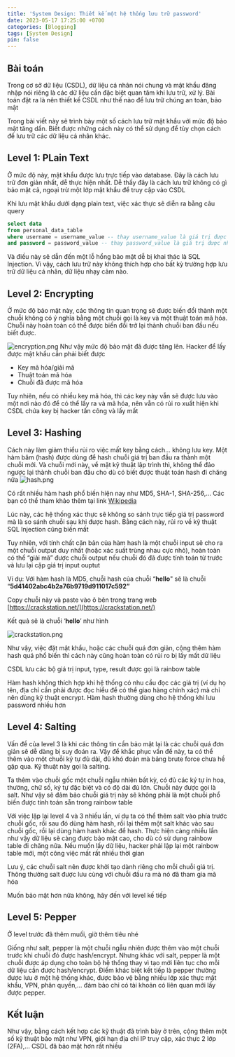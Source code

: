 ```yaml
---
title: 'System Design: Thiết kế một hệ thống lưu trữ password'
date: 2023-05-17 17:25:00 +0700
categories: [Blogging]
tags: [System Design]
pin: false
---
```



## Bài toán

Trong cơ sở dữ liệu (CSDL), dữ liệu cá nhân nói chung và mật khẩu đăng nhập nói riêng là các dữ liệu cần đặc biệt quan tâm khi lưu trữ, xử lý. Bài toán đặt ra là nên thiết kế CSDL như thế nào để lưu trữ chúng an toàn, bảo mật

Trong bài viết này sẽ trình bày một số cách lưu trữ mật khẩu với mức độ bảo mật tăng dần. Biết được những cách này có thể sử dụng để tùy chọn cách để lưu trữ các dữ liệu cá nhân khác.

## Level 1: PLain Text

Ở mức độ này, mật khẩu được lưu trực tiếp vào database. Đây là cách lưu trữ đơn giản nhất, dễ thực hiện nhất. Dễ thấy đây là cách lưu trữ không có gì bảo mật cả, ngoại trừ một lớp mật khẩu để truy cập vào CSDL

Khi lưu mật khẩu dưới dạng plain text, việc xác thực sẽ diễn ra bằng câu query

```sql
select data
from personal_data_table
where username = username_value -- thay username_value là giá trị được nhập
and password = password_value -- thay password_value là giá trị được nhập vào
```

Và điều này sẽ dẫn đến một lỗ hổng bảo mật dễ bị khai thác là SQL Injection. Vì vậy, cách lưu trữ này không thích hợp cho bất kỳ trường hợp lưu trữ dữ liệu cá nhân, dữ liệu nhạy cảm nào.

## Level 2: Encrypting

Ở mức độ bảo mật này, các thông tin quan trọng sẽ được biến đổi thành một chuỗi không có ý nghĩa bằng một chuỗi gọi là key và một thuật toán mã hóa. Chuỗi này hoàn toàn có thể được biến đổi trở lại thành chuỗi ban đầu nếu biết được.


![encryption.png](https://images2.imgbox.com/8e/d6/ZgXQs5u2_o.png)
Như vậy mức độ bảo mật đã được tăng lên. Hacker để lấy được mật khẩu cần phải biết được

- Key mã hóa/giải mã
- Thuật toán mã hóa
- Chuỗi đã được mã hóa

Tuy nhiên, nếu có nhiều key mã hóa, thì các key này vẫn sẽ được lưu vào một nơi nào đó để có thể lấy ra và mã hóa, nên vẫn có rủi ro xuất hiện khi CSDL chứa key bị hacker tấn công và lấy mất

## Level 3: Hashing

Cách này làm giảm thiểu rủi ro việc mất key bằng cách… không lưu key. Một hàm băm (hash) được dùng để hash chuỗi giá trị ban đầu ra thành một chuỗi mới. Và chuỗi mới này, về mặt kỹ thuật lập trình thì, không thể đảo ngược lại thành chuỗi ban đầu cho dù có biết được thuật toán hash đi chăng nữa
![hash.png](https://images2.imgbox.com/e6/c4/9sMUDDZw_o.png)

Có rất nhiều hàm hash phổ biến hiện nay như MD5, SHA-1, SHA-256,… Các bạn có thể tham khảo thêm tại link [Wikipedia](https://en.wikipedia.org/wiki/List_of_hash_functions)

Lúc này, các hệ thống xác thực sẽ không so sánh trực tiếp giá trị password mà là so sánh chuỗi sau khi được hash. Bằng cách này, rủi ro về kỹ thuật SQL Injection cũng biến mất

Tuy nhiên, với tính chất căn bản của hàm hash là một chuỗi input sẽ cho ra một chuỗi output duy nhất (hoặc xác suất trùng nhau cực nhỏ), hoàn toàn có thể “giải mã” được chuỗi output nếu chuỗi đó đã được tính toán từ trước và lưu lại cặp giá trị input ouptut

Ví dụ:
Với hàm hash là MD5, chuỗi hash của chuỗi “**hello**" sẽ là chuỗi “**5d41402abc4b2a76b9719d911017c592”**

Copy chuỗi này và paste vào ô bên trong trang web [https://crackstation.net/](https://crackstation.net/)

Kết quả sẽ là chuỗi ‘**hello**’ như hình

![crackstation.png](https://images2.imgbox.com/8a/6d/vioUZ78N_o.png)

Như vậy, việc đặt mật khẩu, hoặc các chuỗi quá đơn giản, cộng thêm hàm hash quá phổ biến thì cách này cũng hoàn toàn có rủi ro bị lấy mất dữ liệu

CSDL lưu các bộ giá trị input, type, result được gọi là rainbow table

Hàm hash không thích hợp khi hệ thống có nhu cầu đọc các giá trị (ví dụ họ tên, địa chỉ cần phải được đọc hiểu để có thể giao hàng chính xác) mà chỉ nên dùng kỹ thuật encrypt. Hàm hash thường dùng cho hệ thống khi lưu password nhiều hơn 

## Level 4: Salting

Vấn đề của level 3 là khi các thông tin cần bảo mật lại là các chuỗi quá đơn giản sẽ dễ dàng bị suy đoán ra. Vậy để khắc phục vấn đề này, ta có thể thêm vào một chuỗi ký tự đủ dài, đủ khó đoán mà bảng brute force chưa hề gặp qua. Kỹ thuật này gọi là salting.

Ta thêm vào chuỗi gốc một chuỗi ngẫu nhiên bất kỳ, có đủ các ký tự in hoa, thường, chữ số, ký tự đặc biệt và có độ dài đủ lớn. Chuỗi này được gọi là salt. Như vậy sẽ đảm bảo chuỗi giá trị này sẽ không phải là một chuỗi phổ biến được tính toán sẵn trong rainbow table

Với việc lặp lại level 4 và 3 nhiều lần, ví dụ ta có thể thêm salt vào phía trước chuỗi gốc, rồi sau đó dùng hàm hash, rồi lại thêm một salt khác vào sau chuỗi gốc, rồi lại dùng hàm hash khác để hash. Thực hiện càng nhiều lần như vậy dữ liệu sẽ càng được bảo mật cao, cho dù có sử dụng rainbow table đi chăng nữa. Nếu muốn lấy dữ liệu, hacker phải lập lại một rainbow table mới, một công việc mất rất nhiều thời gian

Lưu ý, các chuỗi salt nên được khởi tạo dành riêng cho mỗi chuỗi giá trị. Thông thường salt được lưu cùng với chuỗi đầu ra mà nó đã tham gia mã hóa

Muốn bảo mật hơn nữa không, hãy đến với level kế tiếp

## Level 5: Pepper

Ở level trước đã thêm muối, giờ thêm tiêu nhé

Giống như salt, pepper là một chuỗi ngẫu nhiên được thêm vào một chuỗi trước khi chuỗi đó được hash/encrypt. Nhưng khác với salt, pepper là một chuỗi được áp dụng cho toàn bộ hệ thống thay vì tạo mới liên tục cho mỗi dữ liệu cần được hash/encrypt. Điểm khác biệt kết tiếp là pepper thường được lưu ở một hệ thống khác, được bảo vệ bằng nhiều lớp xác thực mật khẩu, VPN, phân quyền,… đảm bảo chỉ có tài khoản có liên quan mới lấy được pepper. 

## Kết luận

Như vậy, bằng cách kết hợp các kỹ thuật đã trình bày ở trên, cộng thêm một số kỹ thuật bảo mật như VPN, giới hạn địa chỉ IP truy cập, xác thực 2 lớp (2FA),… CSDL đã bảo mật hơn rất nhiều